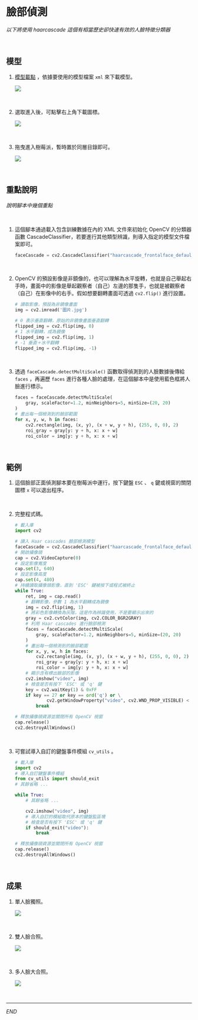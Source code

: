 # 臉部偵測

_以下將使用 haarcascade 這個有相當歷史卻快速有效的人臉特徵分類器_

<br>

## 模型

1. [模型載點](https://github.com/anaustinbeing/haar-cascade-files/tree/master) ，依據要使用的模型檔案 `xml` 來下載模型。

    ![](images/img_07.png)

<br>

2. 選取進入後，可點擊右上角下載圖標。

    ![](images/img_08.png)

<br>

3. 拖曳進入樹莓派，暫時置於同層目錄即可。

    ![](images/img_09.png)

<br>

## 重點說明

_說明腳本中幾個重點_

<br>

1. 這個腳本通過載入包含訓練數據在內的 XML 文件來初始化 OpenCV 的分類器函數 CascadeClassifier，若要進行其他類型辨識，則導入指定的模型文件檔案即可。

    ```python
    faceCascade = cv2.CascadeClassifier("haarcascade_frontalface_default.xml")
    ```

<br>

2. OpenCV 的預設影像是非鏡像的，也可以理解為水平旋轉，也就是自己舉起右手時，畫面中的影像是舉起觀察者（自己）左邊的那隻手，也就是被觀察者（自己）在影像中的右手。假如想要翻轉畫面可透過 `cv2.flip()` 進行設置。

    ```python  
    # 讀取影像，預設為非鏡像畫面
    img = cv2.imread('圖片.jpg')
    
    # 0 表示垂直翻轉，原始的非鏡像畫面垂直翻轉
    flipped_img = cv2.flip(img, 0)
    # 1 水平翻轉，成為鏡像
    flipped_img = cv2.flip(img, 1)
    # -1 垂直＋水平翻轉
    flipped_img = cv2.flip(img, -1)
    ```

<br>

3. 透過 `faceCascade.detectMultiScale()` 函數取得偵測到的人臉數據後傳給 `faces` ，再遍歷 `faces` 進行各種人臉的處理，在這個腳本中是使用藍色框將人臉進行標示。

    ```python
    faces = faceCascade.detectMultiScale(
        gray, scaleFactor=1.2, minNeighbors=5, minSize=(20, 20)
    )
    # 畫出每一個檢測到的臉部範圍
    for x, y, w, h in faces:
        cv2.rectangle(img, (x, y), (x + w, y + h), (255, 0, 0), 2)
        roi_gray = gray[y: y + h, x: x + w]
        roi_color = img[y: y + h, x: x + w]
    ```

<br>

## 範例

1. 這個臉部正面偵測腳本要在樹莓派中運行，按下鍵盤 `ESC` 、 `q` 鍵或視窗的關閉圖標 `x` 可以退出程序。

<br>

2. 完整程式碼。

    ```python
    # 載入庫
    import cv2

    # 讀入 Haar cascades 臉部檢測模型
    faceCascade = cv2.CascadeClassifier("haarcascade_frontalface_default.xml")
    # 開啟攝像頭
    cap = cv2.VideoCapture(0)
    # 設定影像寬度
    cap.set(3, 640)
    # 設定影像高度
    cap.set(4, 480)
    # 持續讀取攝像頭影像，直到 'ESC' 鍵被按下或程式被終止
    while True:
        ret, img = cap.read()
        # 翻轉影像，參數 1 為水平翻轉成為鏡像
        img = cv2.flip(img, 1)
        # 將彩色影像轉換為灰階，這是作為辨識使用，不是要顯示出來的
        gray = cv2.cvtColor(img, cv2.COLOR_BGR2GRAY)
        # 利用 Haar cascades 進行臉部檢測
        faces = faceCascade.detectMultiScale(
            gray, scaleFactor=1.2, minNeighbors=5, minSize=(20, 20)
        )
        # 畫出每一個檢測到的臉部範圍
        for x, y, w, h in faces:
            cv2.rectangle(img, (x, y), (x + w, y + h), (255, 0, 0), 2)
            roi_gray = gray[y: y + h, x: x + w]
            roi_color = img[y: y + h, x: x + w]
        # 顯示含有標出臉部的影像
        cv2.imshow("video", img)
        # 檢查是否有按下 'ESC' 或 'q' 鍵
        key = cv2.waitKey(1) & 0xFF
        if key == 27 or key == ord('q') or \
                cv2.getWindowProperty("video", cv2.WND_PROP_VISIBLE) < 1:
            break

    # 釋放攝像頭資源並關閉所有 OpenCV 視窗
    cap.release()
    cv2.destroyAllWindows()
    ```

<br>

3. 可嘗試導入自訂的鍵盤事件模組 `cv_utils` 。

    ```python
    # 載入庫
    import cv2
    # 導入自訂鍵盤事件模組
    from cv_utils import should_exit
    # 其餘省略 ...

    while True:
        # 其餘省略 ...

        cv2.imshow("video", img)
        # 導入自訂的模組取代原本的鍵盤監區塊
        # 檢查是否有按下 'ESC' 或 'q' 鍵
        if should_exit("video"):
            break

    # 釋放攝像頭資源並關閉所有 OpenCV 視窗
    cap.release()
    cv2.destroyAllWindows()
    ```

<br>

## 成果

1. 單人臉獨照。

    ![](images/img_10.png)

<br>

2. 雙人臉合照。

    ![](images/img_11.png)

<br>

3. 多人臉大合照。

    ![](images/img_13.png)


<br>

---

_END_

